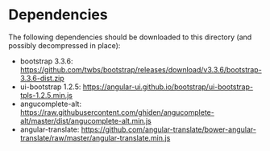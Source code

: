 Dependencies
============

The following dependencies should be downloaded to this directory (and possibly decompressed in place):

* bootstrap 3.3.6: https://github.com/twbs/bootstrap/releases/download/v3.3.6/bootstrap-3.3.6-dist.zip
* ui-bootstrap 1.2.5: https://angular-ui.github.io/bootstrap/ui-bootstrap-tpls-1.2.5.min.js
* angucomplete-alt: https://raw.githubusercontent.com/ghiden/angucomplete-alt/master/dist/angucomplete-alt.min.js
* angular-translate: https://github.com/angular-translate/bower-angular-translate/raw/master/angular-translate.min.js